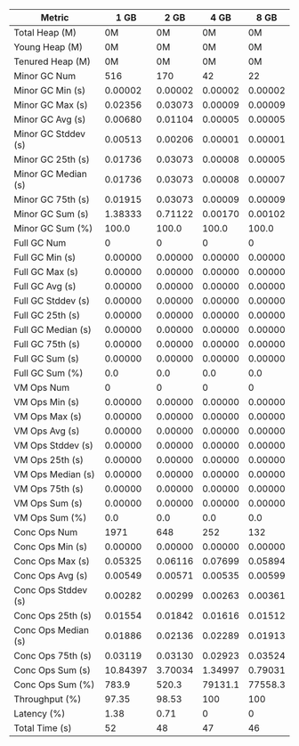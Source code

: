 | Metric | 1 GB | 2 GB | 4 GB | 8 GB |
|------|----|----|----|----|
| Total Heap (M) | 0M | 0M | 0M | 0M |
| Young Heap (M) | 0M | 0M | 0M | 0M |
| Tenured Heap (M) | 0M | 0M | 0M | 0M |
| Minor GC Num | 516 | 170 | 42 | 22 |
| Minor GC Min (s) | 0.00002 | 0.00002 | 0.00002 | 0.00002 |
| Minor GC Max (s) | 0.02356 | 0.03073 | 0.00009 | 0.00009 |
| Minor GC Avg (s) | 0.00680 | 0.01104 | 0.00005 | 0.00005 |
| Minor GC Stddev (s) | 0.00513 | 0.00206 | 0.00001 | 0.00001 |
| Minor GC 25th (s) | 0.01736 | 0.03073 | 0.00008 | 0.00005 |
| Minor GC Median (s) | 0.01736 | 0.03073 | 0.00008 | 0.00007 |
| Minor GC 75th (s) | 0.01915 | 0.03073 | 0.00009 | 0.00009 |
| Minor GC Sum (s) | 1.38333 | 0.71122 | 0.00170 | 0.00102 |
| Minor GC Sum (%) | 100.0 | 100.0 | 100.0 | 100.0 |
| Full GC Num | 0 | 0 | 0 | 0 |
| Full GC Min (s) | 0.00000 | 0.00000 | 0.00000 | 0.00000 |
| Full GC Max (s) | 0.00000 | 0.00000 | 0.00000 | 0.00000 |
| Full GC Avg (s) | 0.00000 | 0.00000 | 0.00000 | 0.00000 |
| Full GC Stddev (s) | 0.00000 | 0.00000 | 0.00000 | 0.00000 |
| Full GC 25th (s) | 0.00000 | 0.00000 | 0.00000 | 0.00000 |
| Full GC Median (s) | 0.00000 | 0.00000 | 0.00000 | 0.00000 |
| Full GC 75th (s) | 0.00000 | 0.00000 | 0.00000 | 0.00000 |
| Full GC Sum (s) | 0.00000 | 0.00000 | 0.00000 | 0.00000 |
| Full GC Sum (%) | 0.0 | 0.0 | 0.0 | 0.0 |
| VM Ops Num | 0 | 0 | 0 | 0 |
| VM Ops Min (s) | 0.00000 | 0.00000 | 0.00000 | 0.00000 |
| VM Ops Max (s) | 0.00000 | 0.00000 | 0.00000 | 0.00000 |
| VM Ops Avg (s) | 0.00000 | 0.00000 | 0.00000 | 0.00000 |
| VM Ops Stddev (s) | 0.00000 | 0.00000 | 0.00000 | 0.00000 |
| VM Ops 25th (s) | 0.00000 | 0.00000 | 0.00000 | 0.00000 |
| VM Ops Median (s) | 0.00000 | 0.00000 | 0.00000 | 0.00000 |
| VM Ops 75th (s) | 0.00000 | 0.00000 | 0.00000 | 0.00000 |
| VM Ops Sum (s) | 0.00000 | 0.00000 | 0.00000 | 0.00000 |
| VM Ops Sum (%) | 0.0 | 0.0 | 0.0 | 0.0 |
| Conc Ops Num | 1971 | 648 | 252 | 132 |
| Conc Ops Min (s) | 0.00000 | 0.00000 | 0.00000 | 0.00000 |
| Conc Ops Max (s) | 0.05325 | 0.06116 | 0.07699 | 0.05894 |
| Conc Ops Avg (s) | 0.00549 | 0.00571 | 0.00535 | 0.00599 |
| Conc Ops Stddev (s) | 0.00282 | 0.00299 | 0.00263 | 0.00361 |
| Conc Ops 25th (s) | 0.01554 | 0.01842 | 0.01616 | 0.01512 |
| Conc Ops Median (s) | 0.01886 | 0.02136 | 0.02289 | 0.01913 |
| Conc Ops 75th (s) | 0.03119 | 0.03130 | 0.02923 | 0.03524 |
| Conc Ops Sum (s) | 10.84397 | 3.70034 | 1.34997 | 0.79031 |
| Conc Ops Sum (%) | 783.9 | 520.3 | 79131.1 | 77558.3 |
| Throughput (%) | 97.35 | 98.53 | 100 | 100 |
| Latency (%) | 1.38 | 0.71 | 0 | 0 |
| Total Time (s) | 52 | 48 | 47 | 46 |
